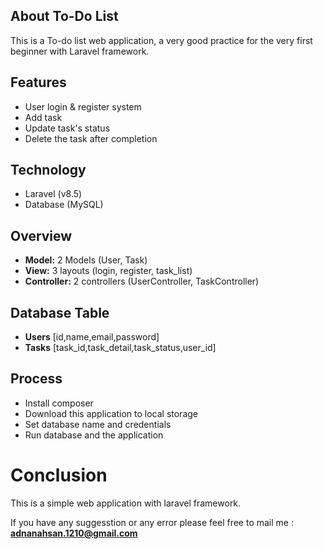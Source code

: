 ## About To-Do List
This is a To-do list web application, a very good practice for the very first beginner with Laravel framework.

## Features
- User login & register system
- Add task
- Update task's status
- Delete the task after completion

## Technology
- Laravel (v8.5)
- Database (MySQL)

## Overview
- **Model:** 2 Models (User, Task)
- **View:** 3 layouts (login, register, task_list)
- **Controller:** 2 controllers (UserController, TaskController)

## Database Table
- **Users** [id,name,email,password]
- **Tasks** [task_id,task_detail,task_status,user_id]

## Process
- Install composer
- Download this application to local storage
- Set database name and credentials
- Run database and the application

# Conclusion
This is a simple web application with laravel framework.

If you have any suggesstion or any error please feel free to mail me : **adnanahsan.1210@gmail.com**